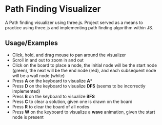 
# Path Finding Visualizer

A Path finding visualizer using three.js. Project served as a means to practice using three.js and implementing path finding algorithm within JS.






## Usage/Examples

- Click, hold, and drag mouse to pan around the visualizer
- Scroll in and out to zoom in and out
- Click on the board to place a node, the initial node will be the start node (green), the next will be the end node (red), and each subsequent node will be a wall node (white)
- Press **A** on the keyboard to visualize **A***
- Press **D** on the keyboard to visualize **DFS** (seems to be incorrectly implemented)
- Press **B** on the keyboard to visualize **BFS**
- Press **C** to clear a solution, given one is drawn on the board
- Press **R** to clear the board of all nodes
- Press **W** on the keyboard to visualize a **wave** animation, given the start node is present

